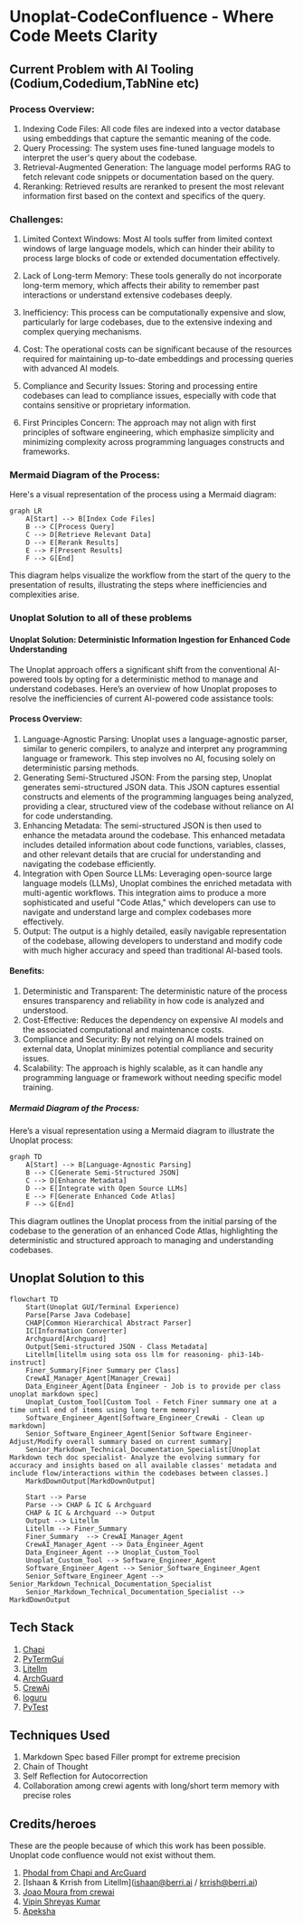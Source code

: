 # Unoplat-CodeConfluence - Where Code Meets Clarity


## Current Problem with AI Tooling (Codium,Codedium,TabNine etc)

### Process Overview:

1. Indexing Code Files: All code files are indexed into a vector database using embeddings that capture the semantic meaning of the code.
2. Query Processing: The system uses fine-tuned language models to interpret the user's query about the codebase.
3. Retrieval-Augmented Generation: The language model performs RAG to fetch relevant code snippets or documentation based on the query.
4. Reranking: Retrieved results are reranked to present the most relevant information first based on the context and specifics of the query.

###  Challenges:

1. Limited Context Windows: Most AI tools suffer from limited context windows of large language models, which can hinder their ability to process large blocks of code or extended documentation effectively.
2. Lack of Long-term Memory: These tools generally do not incorporate long-term memory, which affects their ability to remember past interactions or understand extensive codebases deeply.

3. Inefficiency: This process can be computationally expensive and slow, particularly for large codebases, due to the extensive indexing and complex querying mechanisms.
4. Cost: The operational costs can be significant because of the resources required for maintaining up-to-date embeddings and processing queries with advanced AI models.
5. Compliance and Security Issues: Storing and processing entire codebases can lead to compliance issues, especially with code that contains sensitive or proprietary information.
6. First Principles Concern: The approach may not align with first principles of software engineering, which emphasize simplicity and minimizing complexity across programming languages constructs and frameworks.

### Mermaid Diagram of the Process:
Here's a visual representation of the process using a Mermaid diagram:

```mermaid
graph LR
    A[Start] --> B[Index Code Files]
    B --> C[Process Query]
    C --> D[Retrieve Relevant Data]
    D --> E[Rerank Results]
    E --> F[Present Results]
    F --> G[End]
```
This diagram helps visualize the workflow from the start of the query to the presentation of results, illustrating the steps where inefficiencies and complexities arise.

### Unoplat Solution to all of these problems

#### Unoplat Solution: Deterministic Information Ingestion for Enhanced Code Understanding
The Unoplat approach offers a significant shift from the conventional AI-powered tools by opting for a deterministic method to manage and understand codebases. Here’s an overview of how Unoplat proposes to resolve the inefficiencies of current AI-powered code assistance tools:

#### Process Overview:

1. Language-Agnostic Parsing: Unoplat uses a language-agnostic parser, similar to generic compilers, to analyze and interpret any programming language or framework. This step involves no AI, focusing solely on deterministic parsing methods.
2. Generating Semi-Structured JSON: From the parsing step, Unoplat generates semi-structured JSON data. This JSON captures essential constructs and elements of the programming languages being analyzed, providing a clear, structured view of the codebase without reliance on AI for code understanding.
3. Enhancing Metadata: The semi-structured JSON is then used to enhance the metadata around the codebase. This enhanced metadata includes detailed information about code functions, variables, classes, and other relevant details that are crucial for understanding and navigating the codebase efficiently.
4. Integration with Open Source LLMs: Leveraging open-source large language models (LLMs), Unoplat combines the enriched metadata with multi-agentic workflows. This integration aims to produce a more sophisticated and useful "Code Atlas," which developers can use to navigate and understand large and complex codebases more effectively.
5. Output: The output is a highly detailed, easily navigable representation of the codebase, allowing developers to understand and modify code with much higher accuracy and speed than traditional AI-based tools.

#### Benefits:
1. Deterministic and Transparent: The deterministic nature of the process ensures transparency and reliability in how code is analyzed and understood.
2. Cost-Effective: Reduces the dependency on expensive AI models and the associated computational and maintenance costs.
3. Compliance and Security: By not relying on AI models trained on external data, Unoplat minimizes potential compliance and security issues.
4. Scalability: The approach is highly scalable, as it can handle any programming language or framework without needing specific model training.
##### Mermaid Diagram of the Process:
Here’s a visual representation using a Mermaid diagram to illustrate the Unoplat process:

```mermaid
graph TD
    A[Start] --> B[Language-Agnostic Parsing]
    B --> C[Generate Semi-Structured JSON]
    C --> D[Enhance Metadata]
    D --> E[Integrate with Open Source LLMs]
    E --> F[Generate Enhanced Code Atlas]
    F --> G[End]
```
This diagram outlines the Unoplat process from the initial parsing of the codebase to the generation of an enhanced Code Atlas, highlighting the deterministic and structured approach to managing and understanding codebases.

## Unoplat Solution to this
```mermaid
flowchart TD
    Start(Unoplat GUI/Terminal Experience)
    Parse[Parse Java Codebase]
    CHAP[Common Hierarchical Abstract Parser]
    IC[Information Converter]
    Archguard[Archguard]
    Output[Semi-structured JSON - Class Metadata]
    Litellm[litellm using sota oss llm for reasoning- phi3-14b-instruct]
    Finer_Summary[Finer Summary per Class]
    CrewAI_Manager_Agent[Manager_Crewai]
    Data_Engineer_Agent[Data Engineer - Job is to provide per class unoplat markdown spec]
    Unoplat_Custom_Tool[Custom Tool - Fetch Finer summary one at a time until end of items using long term memory]
    Software_Engineer_Agent[Software_Engineer_CrewAi - Clean up markdown]
    Senior_Software_Engineer_Agent[Senior Software Engineer- Adjust/Modify overall summary based on current summary]
    Senior_Markdown_Technical_Documentation_Specialist[Unoplat Markdown tech doc specialist- Analyze the evolving summary for accuracy and insights based on all available classes' metadata and include flow/interactions within the codebases between classes.]
    MarkdDownOutput[MarkdDownOutput]

    Start --> Parse
    Parse --> CHAP & IC & Archguard
    CHAP & IC & Archguard --> Output
    Output --> Litellm
    Litellm --> Finer_Summary
    Finer_Summary  --> CrewAI_Manager_Agent
    CrewAI_Manager_Agent --> Data_Engineer_Agent
    Data_Engineer_Agent --> Unoplat_Custom_Tool
    Unoplat_Custom_Tool --> Software_Engineer_Agent
    Software_Engineer_Agent --> Senior_Software_Engineer_Agent
    Senior_Software_Engineer_Agent --> Senior_Markdown_Technical_Documentation_Specialist
    Senior_Markdown_Technical_Documentation_Specialist --> MarkdDownOutput
```

## Tech Stack 

1. [Chapi](https://chapi.phodal.com/)
2. [PyTermGui](https://ptg.bczsalba.com/)
3. [Litellm](https://docs.litellm.ai/docs/)
4. [ArchGuard](https://github.com/archguard/archguard)
5. [CrewAi](https://www.crewai.com/)
6. [loguru](https://loguru.readthedocs.io/en/stable/api/logger.html)
7. [PyTest](https://pytest.org/)


## Techniques Used
1. Markdown Spec based Filler prompt for extreme precision
2. Chain of Thought
3. Self Reflection for Autocorrection
4. Collaboration among crewi agents with long/short term memory with precise roles


## Credits/heroes

These are the people because of which this work has been possible. Unoplat code confluence would not exist without them.
1. [Phodal from Chapi and ArcGuard](https://github.com/phodal)
2. [Ishaan & Krrish from Litellm](ishaan@berri.ai / krrish@berri.ai)
3. [Joao Moura from crewai](https://github.com/joaomdmoura)
4. [Vipin Shreyas Kumar](https://github.com/vipinshreyaskumar)
5. [Apeksha](https://github.com/apekshamehta)








